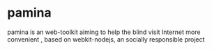 pamina
======

pamina is an web-toolkit aiming to help the blind visit Internet more convenient , based on webkit-nodejs, an socially responsible project 
